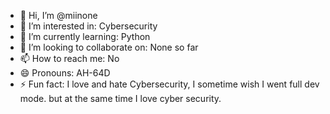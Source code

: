 - 👋 Hi, I’m @miinone
- 👀 I’m interested in: Cybersecurity
- 🌱 I’m currently learning: Python
- 💞️ I’m looking to collaborate on: None so far
- 📫 How to reach me: No
- 😄 Pronouns: AH-64D
- ⚡ Fun fact: I love and hate Cybersecurity, I sometime wish I went full dev mode. but at the same time I love cyber security.

<!---
miinone/miinone is a ✨ special ✨ repository because its `README.md` (this file) appears on your GitHub profile.
You can click the Preview link to take a look at your changes.
--->
